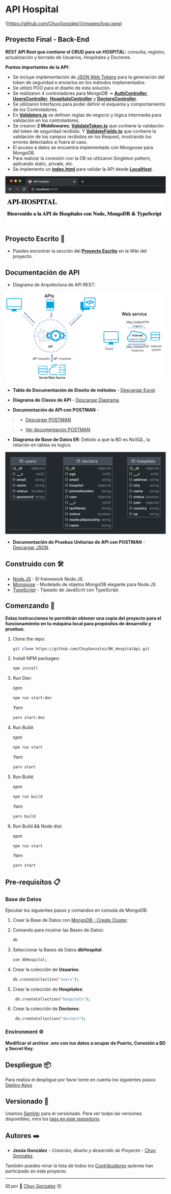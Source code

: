 # API Hospital

![https://github.com/ChuyGonzalez](/images/logo.jpeg)

## Proyecto Final - **Back-End**

**REST API Rest que contiene el CRUD para un HOSPITAL:** consulta, registro, actualización y borrado de Usuarios, Hospitales y Doctores.

**Puntos importantes de la API:**

- Se incluye implementación de [JSON Web Tokens](https://jwt.io/) para la generación del token de seguridad e enviarlos en los métodos implementados.
- Se utilizó POO para el diseño de esta solución.
- Se realizaron 4 controladores para MongoDB -> [**AuthController**](controllers/AuthController.ts), [**UsersController**](controllers/UsersController.ts), [**HospitalsController**](controllers/HospitalsController.ts) y [**DoctorsController**](controllers/DoctorsController.ts).
- Se utilizaron Interfaces para poder definir el esquema y comportamiento de los Controladores.
- En [**Validators.ts**](helpers/Validators.ts) se definen reglas de negocio y lógica intermedia para validación en los controladores.
- Se crearon **2 Middlewares**; [**ValidateToken.ts**](middlewares/ValidateToken.ts) que contiene la validación del token de seguridad recibido. Y [**ValidateFields.ts**](middlewares/ValidateFields.ts) que contiene la validación de los campos recibidos en los Request, mostrando los errores detectados si fuera el caso.
- El acceso a datos se encuentra implementado con Mongoose para MongoDB. 
- Para realizar la conexión con la DB se utilizaron Singleton pattern, aplicando static, private, etc.
- Se implemento un [**index.html**](public/index.html) para validar la API desde [**LocalHost**](http://localhost/4000).

![Ejemplo Index](images/index.png)

## Proyecto Escrito 📖

- Puedes encontrar la sección del [**Proyecto Escrito**](https://github.com/ChuyGonzalez/BK_HospitalApi/wiki/PROYECTO-ESCRITO) en la Wiki del proyecto.

## Documentación de API

- Diagrama de Arquitectura de API REST:

![Arquitectura](/images/arquitectura.png)
  
- **Tabla de Documentación de Diseño de métodos** - [Descargar Excel](/Documents/APIHospital.xlsx).

- **Diagrama de Clases de API** - [Descargar Diagrama](/Documents/diagramClass.drawio).
  
- **Documentación de API con POSTMAN** - 

> - [Descargar POSTMAN](https://www.getpostman.com/collections/0f05ba9c7af36440faa7)

> - [Ver documentación POSTMAN](https://documenter.getpostman.com/view/257435/TzY1iwom)

- **Diagrama de Base de Datos ER**: Debido a que la BD es NoSQL, la relación en tablas es logico.

![Arquitectura](/images/DBHospital_ER.png)

- **Documentación de Pruebas Unitarias de API con POSTMAN** - [Descargar JSON](/Documents/ApiHospital.postman_test_run.json).

## Construido con 🛠️

- [Node.JS](https://nodejs.org/en/) - El framework Node.JS.
- [Mongoose](https://mongoosejs.com/) - ‎Modelado ‎‎de objetos MongoDB‎ elegante para ‎‎Node.JS‎
- [TypeScript](https://www.typescriptlang.org/) - Tipeado de JavaScrit con ‎TypeScript.

## Comenzando 🚀

**Estas instrucciones te permitirán obtener una copia del proyecto para el funcionamiento en tu máquina local para propósitos de desarrollo y pruebas.**

1. Clone the repo:

   ```sh
   git clone https://github.com/ChuyGonzalez/BK_HospitalApi.git
   ```

2. Install NPM packages:

   ```sh
   npm install
   ```

3. Run Dev:

    *npm*

    ```sh
    npm run start:dev
    ```

    *Yarn*

    ```sh
    yarn start:dev
    ```

4. Run Build:

    *npm*

    ```sh
    npm run start
    ```

    *Yarn*

    ```sh
    yarn start
    ```

5. Run Build:

    *npm*

    ```sh
    npm run build
    ```

    *Yarn*

    ```sh
    yarn build
    ```

6. Run Build && Node dist:

    *npm*

    ```sh
    npm run start
    ```

    *Yarn*

    ```sh
    yarn start
    ```

## Pre-requisitos 📋

### Base de Datos

Ejecutar los siguientes pasos y comandos en consola de MongoDB:

1. Crear la Base de Datos con [MongoDB - Create Cluster](https://docs.atlas.mongodb.com/tutorial/create-mongodb-user-for-cluster).
2. Comando para mostrar las Bases de Datos:

    ```bash
    db
    ```

3. Seleccionar la Bases de Datos **dbHospital**:

    ```bash
    use dbHospital;
    ```

4. Crear la colección de **Usuarios**:

    ```bash
    db.createCollection("users");
    ```

5. Crear la colección de **Hospitales**:

   ```bash
    db.createCollection("hospitals");
    ```

6. Crear la colección de **Doctores**:

   ```bash
    db.createCollection("doctors");
    ```

### Environment ⚙️

**Modificar el archivo .env con tus datos a ocupar de Puerto, Conexión a BD y Secret Key.**

## Despliegue 📦

Para realiza el despligue por favor tome en cuenta los siguientes pasos: [Deploy-Keys](https://docs.github.com/en/developers/overview/managing-deploy-keys#deploy-keys)

## Versionado 📌

Usamos [SemVer](http://semver.org/) para el versionado. Para ver todas las versiones disponibles, mira los [tags en este repositorio](https://github.com/ChuyGonzalez/BK_HospitalApi/tags).

## Autores ✒️

- **Jesús González** - *Creación, diseño y desarrollo de Proyecto* - [Chuy Gonzalez](https://github.com/ChuyGonzalez).

También puedes mirar la lista de todos los [Contribuidores](https://github.com/ChuyGonzalez/BK_HospitalApi/graphs/contributors) quíenes han participado en este proyecto.

---
⌨️ por :robot: [Chuy Gonzalez](https://github.com/ChuyGonzalez) 😊